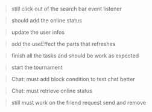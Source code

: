 > still click out of the search bar event listener

> should add the online status 

> update the user infos

> add the useEffect the parts that refreshes

> finish all the tasks and should be work as expected

> start the tournament

> Chat: must add block condition to test chat better

> Chat: must retrieve online status

> still must work on the friend request send and remove

